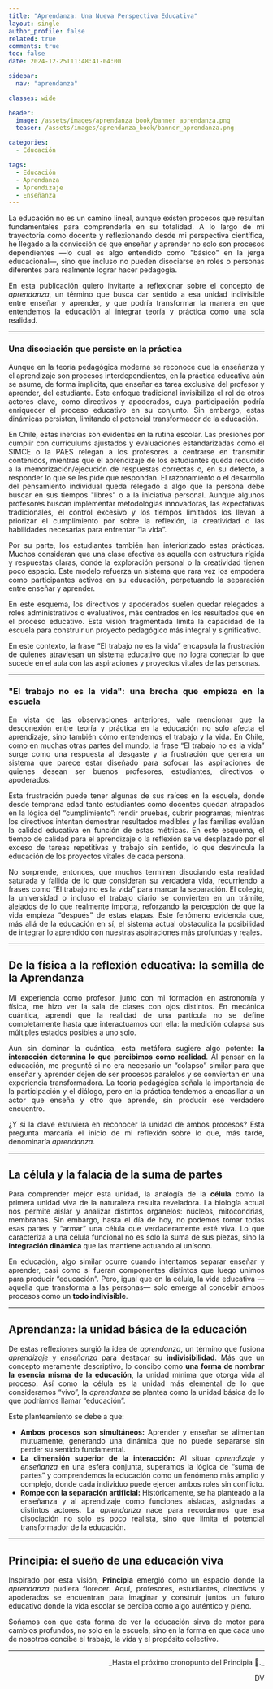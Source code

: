 ```yaml
---
title: "Aprendanza: Una Nueva Perspectiva Educativa"
layout: single
author_profile: false
related: true
comments: true
toc: false
date: 2024-12-25T11:48:41-04:00

sidebar:
  nav: "aprendanza"

classes: wide

header:
  image: /assets/images/aprendanza_book/banner_aprendanza.png
  teaser: /assets/images/aprendanza_book/banner_aprendanza.png

categories:
  - Educación

tags:
  - Educación
  - Aprendanza
  - Aprendizaje
  - Enseñanza
---
```


<div align="justify" markdown="1">
La educación no es un camino lineal, aunque existen procesos que resultan fundamentales para comprenderla en su totalidad. A lo largo de mi trayectoria como docente y reflexionando desde mi perspectiva científica, he llegado a la convicción de que enseñar y aprender no solo son procesos dependientes —lo cual es algo entendido como "básico" en la jerga educacional—, sino que incluso no pueden disociarse en roles o personas diferentes para realmente lograr hacer pedagogía.

En esta publicación quiero invitarte a reflexionar sobre el concepto de *aprendanza*, un término que busca dar sentido a esa unidad indivisible entre enseñar y aprender, y que podría transformar la manera en que entendemos la educación al integrar teoría y práctica como una sola realidad.

---

### Una disociación que persiste en la práctica
Aunque en la teoría pedagógica moderna se reconoce que la enseñanza y el aprendizaje son procesos interdependientes, en la práctica educativa aún se asume, de forma implícita, que enseñar es tarea exclusiva del profesor y aprender, del estudiante. Este enfoque tradicional invisibiliza el rol de otros actores clave, como directivos y apoderados, cuya participación podría enriquecer el proceso educativo en su conjunto. Sin embargo, estas dinámicas persisten, limitando el potencial transformador de la educación.

En Chile, estas inercias son evidentes en la rutina escolar. Las presiones por cumplir con currículums ajustados y evaluaciones estandarizadas como el SIMCE o la PAES relegan a los profesores a centrarse en transmitir contenidos, mientras que el aprendizaje de los estudiantes queda reducido a la memorización/ejecución de respuestas correctas o, en su defecto, a responder lo que se les pide que respondan. El razonamiento o el desarrollo del pensamiento individual queda relegado a algo que la persona debe buscar en sus tiempos "libres" o a la iniciativa personal. Aunque algunos profesores buscan implementar metodologías innovadoras, las expectativas tradicionales, el control excesivo y los tiempos limitados los llevan a priorizar el cumplimiento por sobre la reflexión, la creatividad o las habilidades necesarias para enfrentar “la vida”.

Por su parte, los estudiantes también han interiorizado estas prácticas. Muchos consideran que una clase efectiva es aquella con estructura rígida y respuestas claras, donde la exploración personal o la creatividad tienen poco espacio. Este modelo refuerza un sistema que rara vez los empodera como participantes activos en su educación, perpetuando la separación entre enseñar y aprender.

En este esquema, los directivos y apoderados suelen quedar relegados a roles administrativos o evaluativos, más centrados en los resultados que en el proceso educativo. Esta visión fragmentada limita la capacidad de la escuela para construir un proyecto pedagógico más integral y significativo.

En este contexto, la frase “El trabajo no es la vida” encapsula la frustración de quienes atraviesan un sistema educativo que no logra conectar lo que sucede en el aula con las aspiraciones y proyectos vitales de las personas.

---

### "El trabajo no es la vida": una brecha que empieza en la escuela
En vista de las observaciones anteriores, vale mencionar que la desconexión entre teoría y práctica en la educación no solo afecta el aprendizaje, sino también cómo entendemos el trabajo y la vida. En Chile, como en muchas otras partes del mundo, la frase “El trabajo no es la vida” surge como una respuesta al desgaste y la frustración que genera un sistema que parece estar diseñado para sofocar las aspiraciones de quienes desean ser buenos profesores, estudiantes, directivos o apoderados.

Esta frustración puede tener algunas de sus raíces en la escuela, donde desde temprana edad tanto estudiantes como docentes quedan atrapados en la lógica del “cumplimiento”: rendir pruebas, cubrir programas; mientras los directivos intentan demostrar resultados medibles y las familias evalúan la calidad educativa en función de estas métricas. En este esquema, el tiempo de calidad para el aprendizaje o la reflexión se ve desplazado por el exceso de tareas repetitivas y trabajo sin sentido, lo que desvincula la educación de los proyectos vitales de cada persona.

No sorprende, entonces, que muchos terminen disociando esta realidad saturada y fallida de lo que consideran su verdadera vida, recurriendo a frases como “El trabajo no es la vida” para marcar la separación. El colegio, la universidad o incluso el trabajo diario se convierten en un trámite, alejados de lo que realmente importa, reforzando la percepción de que la vida empieza “después” de estas etapas. Este fenómeno evidencia que, más allá de la educación en sí, el sistema actual obstaculiza la posibilidad de integrar lo aprendido con nuestras aspiraciones más profundas y reales.

---

## De la física a la reflexión educativa: la semilla de la Aprendanza
Mi experiencia como profesor, junto con mi formación en astronomía y física, me hizo ver la sala de clases con ojos distintos. En mecánica cuántica, aprendí que la realidad de una partícula no se define completamente hasta que interactuamos con ella: la medición colapsa sus múltiples estados posibles a uno solo.

Aun sin dominar la cuántica, esta metáfora sugiere algo potente: **la interacción determina lo que percibimos como realidad**. Al pensar en la educación, me pregunté si no era necesario un “colapso” similar para que enseñar y aprender dejen de ser procesos paralelos y se conviertan en una experiencia transformadora. La teoría pedagógica señala la importancia de la participación y el diálogo, pero en la práctica tendemos a encasillar a un actor que enseña y otro que aprende, sin producir ese verdadero encuentro.

¿Y si la clave estuviera en reconocer la unidad de ambos procesos? Esta pregunta marcaría el inicio de mi reflexión sobre lo que, más tarde, denominaría *aprendanza*.

---

## La célula y la falacia de la suma de partes
Para comprender mejor esta unidad, la analogía de la **célula** como la primera unidad viva de la naturaleza resulta reveladora. La biología actual nos permite aislar y analizar distintos organelos: núcleos, mitocondrias, membranas. Sin embargo, hasta el día de hoy, no podemos tomar todas esas partes y “armar” una célula que verdaderamente esté viva. Lo que caracteriza a una célula funcional no es solo la suma de sus piezas, sino la **integración dinámica** que las mantiene actuando al unísono.

En educación, algo similar ocurre cuando intentamos separar enseñar y aprender, casi como si fueran componentes distintos que luego unimos para producir “educación”. Pero, igual que en la célula, la vida educativa —aquella que transforma a las personas— solo emerge al concebir ambos procesos como un **todo indivisible**.

---

## Aprendanza: la unidad básica de la educación
De estas reflexiones surgió la idea de *aprendanza*, un término que fusiona *aprendizaje* y *enseñanza* para destacar su **indivisibilidad**. Más que un concepto meramente descriptivo, lo concibo como **una forma de nombrar la esencia misma de la educación**, la unidad mínima que otorga vida al proceso. Así como la célula es la unidad más elemental de lo que consideramos “vivo”, la *aprendanza* se plantea como la unidad básica de lo que podríamos llamar “educación”.

Este planteamiento se debe a que:
- **Ambos procesos son simultáneos:** Aprender y enseñar se alimentan mutuamente, generando una dinámica que no puede separarse sin perder su sentido fundamental.
- **La dimensión superior de la interacción:** Al situar *aprendizaje* y *enseñanza* en una esfera conjunta, superamos la lógica de “suma de partes” y comprendemos la educación como un fenómeno más amplio y complejo, donde cada individuo puede ejercer ambos roles sin conflicto.
- **Rompe con la separación artificial:** Históricamente, se ha planteado a la enseñanza y al aprendizaje como funciones aisladas, asignadas a distintos actores. La *aprendanza* nace para recordarnos que esa disociación no solo es poco realista, sino que limita el potencial transformador de la educación.

---

## Principia: el sueño de una educación viva
Inspirado por esta visión, **Principia** emergió como un espacio donde la *aprendanza* pudiera florecer. Aquí, profesores, estudiantes, directivos y apoderados se encuentran para imaginar y construir juntos un futuro educativo donde la vida escolar se perciba como algo auténtico y pleno.

Soñamos con que esta forma de ver la educación sirva de motor para cambios profundos, no solo en la escuela, sino en la forma en que cada uno de nosotros concibe el trabajo, la vida y el propósito colectivo.

---

<div align="right" markdown="1">
_Hasta el próximo cronopunto del Principia 🥚._

DV
</div>
</div>
